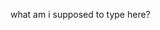 what am i supposed to type here?

<!---
Kourosh351/Kourosh351 is a ✨ special ✨ repository because its `README.md` (this file) appears on your GitHub profile.
You can click the Preview link to take a look at your changes.
--->
